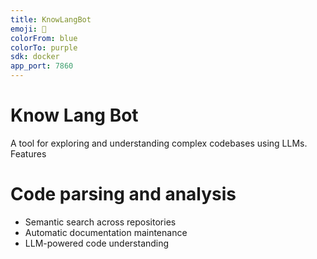 ```yaml
---
title: KnowLangBot
emoji: 🤖
colorFrom: blue
colorTo: purple
sdk: docker
app_port: 7860
---
```


# Know Lang Bot
A tool for exploring and understanding complex codebases using LLMs.
Features

# Code parsing and analysis
- Semantic search across repositories
- Automatic documentation maintenance
- LLM-powered code understanding